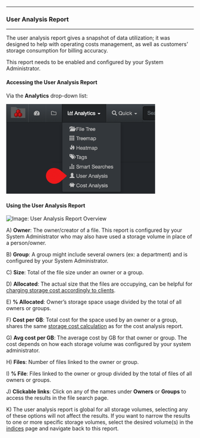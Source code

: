 <p id="user_analysis"></p>

___
### User Analysis Report
___

The user analysis  report gives a snapshot of data utilization; it was designed to help with operating costs  management, as well as customers’ storage consumption for billing accuracy.

This report needs to be enabled and configured by your System Administrator.

#### Accessing the User Analysis Report

Via the  **Analytics**  drop-down list:

<img src="images/image_analytics_user_analysis_access_via_analytics_dropdown.png" width="400">

#### Using the User Analysis Report

![Image: User Analysis Report Overview](https://www.diskoverdata.com/wp-content/uploads/2021/10/screenshot_diskover_analytics_user_analysis_overview.png)

A) **Owner**: The owner/creator of a file. This report is configured by your System Administrator who may also have used a storage volume in place of a person/owner.

B) **Group**: A group might include several owners (ex: a department) and is configured by your System Administrator.

C) **Size**: Total of the file size under an owner or a group.

D) **Allocated**: The actual size that the files are occupying, can be helpful for [charging storage cost accordingly to clients](#cost_analysis).

E) **% Allocated**: Owner’s storage space usage divided by the total of all owners or groups.

F) **Cost per GB**: Total cost for the space used by an owner or a group, shares the same [storage cost calculation](#cost_config) as for the cost analysis report.

G) **Avg cost per GB**: The average cost by GB for that owner or group. The cost depends on how each storage volume was configured by your system administrator.

H) **Files**: Number of files linked to the owner or group.

I) **% File**: Files linked to the owner or group divided by the total of files of all owners or groups.

J) **Clickable links**: Click on any of the names under  **Owners**  or  **Groups**  to access the results in the file search page.

K) The user analysis  report is global for all storage volumes, selecting any of these options will not affect the results. If you want to narrow the results to one or more specific storage volumes, select the desired volume(s) in the [indices](#indices) page and navigate back to this report.
